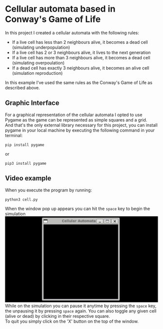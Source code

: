 # Cellular automata based in Conway's Game of Life
In this project I created a cellular automata with the following rules:
- If a live cell has less than 2 neighbours alive, it becomes a dead cell (simulating underpopulation)
- If a live cell has 2 or 3 neighbours alive, it lives to the next generation
- If a live cell has more than 3 neighbours alive, it becomes a dead cell (simulating overpoulation)
- If a dead cell has exactly 3 neighbours alive, it becomes an alive cell (simulation reproduction)

In this example I've used the same rules as the Conway's Game of Life as described above.

## Graphic Interface

For a graphical representation of the cellular automata I opted to use Pygame as the game can be represented as simple squares and a grid.\
And that's the only external library necessary for this project, you can install pygame in your local machine by executing the following command in your terminal:

```
pip install pygame
```
or
```
pip3 install pygame
```
## Video example
When you execute the program by running:
```
python3 cell.py
```
When the window pop up appears you can hit the `space` key to begin the simulation
![](https://github.com/YuriAikau/Celular_Automata/blob/main/images/test.gif)
While on the simulation you can pause it anytime by pressing the `space` key, the unpausing it by pressing `space` again. You can also toggle any given cell (alive or dead) by clicking in their respective square.\
To quit you simply click on the 'X' button on the top of the window.
